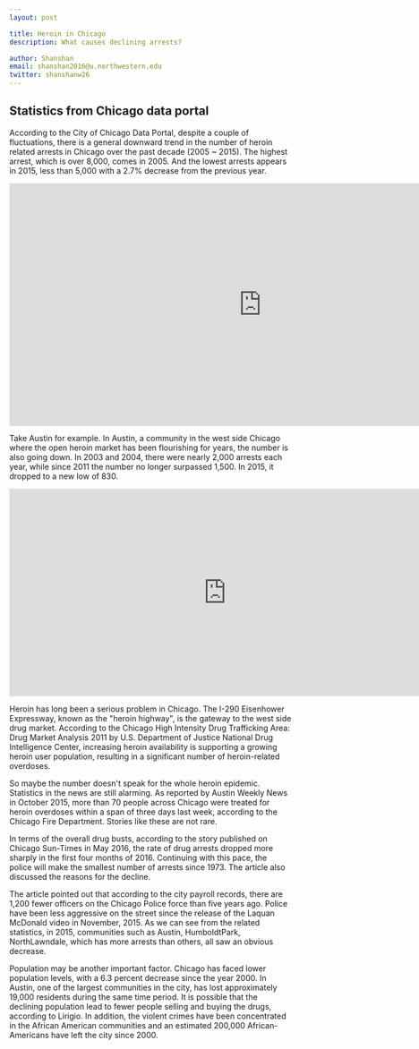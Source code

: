 ```yaml
---
layout: post

title: Heroin in Chicago 
description: What causes declining arrests?

author: Shanshan
email: shanshan2016@u.northwestern.edu
twitter: shanshanw26
---
```


## Statistics from Chicago data portal

According to the City of Chicago Data Portal, despite a couple of fluctuations, there is a general downward trend in the number of heroin related arrests in Chicago over the past decade (2005 ~ 2015). The highest arrest, which is over 8,000, comes in 2005. And the lowest arrests appears in 2015, less than 5,000 with a 2.7% decrease from the previous year. 

<iframe width="898.5" height="433.5" seamless frameborder="0" scrolling="no" src="https://docs.google.com/spreadsheets/d/1538B4R9Y87ScfxQcSsZ0aoRk5Un4Gf9LCzgO9oBdJcM/pubchart?oid=1022308284&amp;format=image"></iframe>

Take Austin for example. In Austin, a community in the west side Chicago where the open heroin market has been flourishing for years, the number is also going down. In 2003 and 2004, there were nearly 2,000 arrests each year, while since 2011 the number no longer surpassed 1,500. In 2015, it dropped to a new low of 830.

<iframe width="774" height="371" seamless frameborder="0" scrolling="no" src="https://docs.google.com/spreadsheets/d/1538B4R9Y87ScfxQcSsZ0aoRk5Un4Gf9LCzgO9oBdJcM/pubchart?oid=2099594162&amp;format=image"></iframe>

Heroin has long been a serious problem in Chicago. The I-290 Eisenhower Expressway, known as the "heroin highway", is the gateway to the west side drug market. According to the Chicago High Intensity Drug Trafficking Area: Drug Market Analysis 2011 by U.S. Department of Justice National Drug Intelligence Center, increasing heroin availability is supporting a growing heroin user population, resulting in a significant number of heroin-related overdoses.

So maybe the number doesn't speak for the whole heroin epidemic. Statistics in the news are still alarming. As reported by Austin Weekly News in October 2015, more than 70 people across Chicago were treated for heroin overdoses within a span of three days last week, according to the Chicago Fire Department. Stories like these are not rare. 

In terms of the overall drug busts, according to the story published on Chicago Sun-Times in May 2016, the rate of drug arrests dropped more sharply in the first four months of 2016. Continuing with this pace, the police will make the smallest number of arrests since 1973. The article also discussed the reasons for the decline. 

The article pointed out that according to the city payroll records, there are 1,200 fewer officers on the Chicago Police force than five years ago. Police have been less aggressive on the street since the release of the Laquan McDonald video in November, 2015. As we can see from the related statistics, in 2015, communities such as Austin, HumboldtPark, NorthLawndale, which has more arrests than others, all saw an obvious decrease.  

Population may be another important factor. Chicago has faced lower population levels, with a 6.3 percent decrease since the year 2000. In Austin, one of the largest communities in the city, has lost approximately 19,000 residents during the same time period. It is possible that the declining population lead to fewer people selling and buying the drugs, according to Lirigio. In addition, the violent crimes have been concentrated in the African American communities and an estimated 200,000 African-Americans have left the city since 2000.






